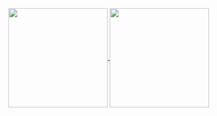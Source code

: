 
<a href="https://github.com/anuraghazra/github-readme-stats">
  <img height=200 align="center" src="https://stats-mj4mtgbdd-alcaanns-projects.vercel.app/api?username=alcaann&count_private=true&theme=ambient_gradient" />
</a>
<a href="https://github.com/anuraghazra/convoychat">
  <img height=200 align="center" src="https://stats-mj4mtgbdd-alcaanns-projects.vercel.app/api/top-langs/?username=alcaann&count_private=true&layout=compact&langs_count=12&card_width=320" />
</a>
